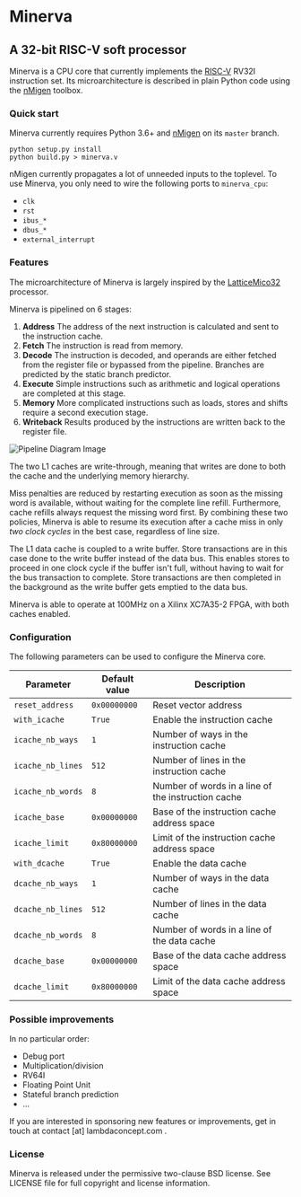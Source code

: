 # Minerva

## A 32-bit RISC-V soft processor

Minerva is a CPU core that currently implements the [RISC-V][1] RV32I instruction set. Its microarchitecture is described in plain Python code using the [nMigen][2] toolbox.

### Quick start

Minerva currently requires Python 3.6+ and [nMigen][2] on its `master` branch.

    python setup.py install
    python build.py > minerva.v

nMigen currently propagates a lot of unneeded inputs to the toplevel. To use Minerva, you only need to wire the following ports to `minerva_cpu`:

* `clk`
* `rst`
* `ibus_*`
* `dbus_*`
* `external_interrupt`

### Features

The microarchitecture of Minerva is largely inspired by the [LatticeMico32][3] processor.

Minerva is pipelined on 6 stages:

1. **Address**
   The address of the next instruction is calculated and sent to the instruction cache.
2. **Fetch**
   The instruction is read from memory.
3. **Decode**
   The instruction is decoded, and operands are either fetched from the register file or bypassed from the pipeline. Branches are predicted by the static branch predictor.
4. **Execute**
   Simple instructions such as arithmetic and logical operations are completed at this stage.
5. **Memory**
   More complicated instructions such as loads, stores and shifts require a second execution stage.
6. **Writeback**
   Results produced by the instructions are written back to the register file.

![Pipeline Diagram Image](https://docs.google.com/drawings/d/e/2PACX-1vTMkQc8ZJoiJ2AOeFGMkK0QTNx1hSG5wDrG5seLdJ3i61E4ag7wH7VFey44qhvuXotvOKxOw-mFS-VE/pub?w=850&h=761)

The two L1 caches are write-through, meaning that writes are done to both the cache and the underlying memory hierarchy.

Miss penalties are reduced by restarting execution as soon as the missing word is available, without waiting for the complete line refill. Furthermore, cache refills always request the missing word first. By combining these two policies, Minerva is able to resume its execution after a cache miss in only *two clock cycles* in the best case, regardless of line size.

The L1 data cache is coupled to a write buffer. Store transactions are in this case done to the write buffer instead of the data bus. This enables stores to proceed in one clock cycle if the buffer isn't full, without having to wait for the bus transaction to complete. Store transactions are then completed in the background as the write buffer gets emptied to the data bus.

Minerva is able to operate at 100MHz on a Xilinx XC7A35-2 FPGA, with both caches enabled.

### Configuration

The following parameters can be used to configure the Minerva core.

| Parameter         | Default value  | Description                                        |
| ----------------- | -------------- | -------------------------------------------------- |
| `reset_address`   | `0x00000000`   | Reset vector address                               |
| `with_icache`     | `True`         | Enable the instruction cache                       |
| `icache_nb_ways`  | `1`            | Number of ways in the instruction cache            |
| `icache_nb_lines` | `512`          | Number of lines in the instruction cache           |
| `icache_nb_words` | `8`            | Number of words in a line of the instruction cache |
| `icache_base`     | `0x00000000`   | Base of the instruction cache address space        |
| `icache_limit`    | `0x80000000`   | Limit of the instruction cache address space       |
| `with_dcache`     | `True`         | Enable the data cache                              |
| `dcache_nb_ways`  | `1`            | Number of ways in the data cache                   |
| `dcache_nb_lines` | `512`          | Number of lines in the data cache                  |
| `dcache_nb_words` | `8`            | Number of words in a line of the data cache        |
| `dcache_base`     | `0x00000000`   | Base of the data cache address space               |
| `dcache_limit`    | `0x80000000`   | Limit of the data cache address space              |

### Possible improvements

In no particular order:

* Debug port
* Multiplication/division
* RV64I
* Floating Point Unit
* Stateful branch prediction
* ...

If you are interested in sponsoring new features or improvements, get in touch at contact [at] lambdaconcept.com .

### License

Minerva is released under the permissive two-clause BSD license.
See LICENSE file for full copyright and license information.

[1]: https://riscv.org/specifications/
[2]: https://github.com/m-labs/nmigen/
[3]: https://github.com/m-labs/lm32/
